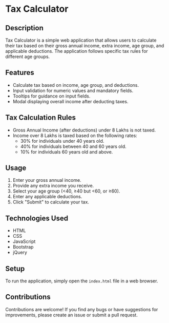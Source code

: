 # Tax Calculator

## Description
Tax Calculator is a simple web application that allows users to calculate their tax based on their gross annual income, extra income, age group, and applicable deductions. The application follows specific tax rules for different age groups.

## Features
- Calculate tax based on income, age group, and deductions.
- Input validation for numeric values and mandatory fields.
- Tooltips for guidance on input fields.
- Modal displaying overall income after deducting taxes.
  
## Tax Calculation Rules
- Gross Annual Income (after deductions) under 8 Lakhs is not taxed.
- Income over 8 Lakhs is taxed based on the following rates:
  - 30% for individuals under 40 years old.
  - 40% for individuals between 40 and 60 years old.
  - 10% for individuals 60 years old and above.

## Usage
1. Enter your gross annual income.
2. Provide any extra income you receive.
3. Select your age group (<40, ≥40 but <60, or ≥60).
4. Enter any applicable deductions.
5. Click "Submit" to calculate your tax.

## Technologies Used
- HTML
- CSS
- JavaScript
- Bootstrap
- jQuery

## Setup
To run the application, simply open the `index.html` file in a web browser.

## Contributions
Contributions are welcome! If you find any bugs or have suggestions for improvements, please create an issue or submit a pull request.
